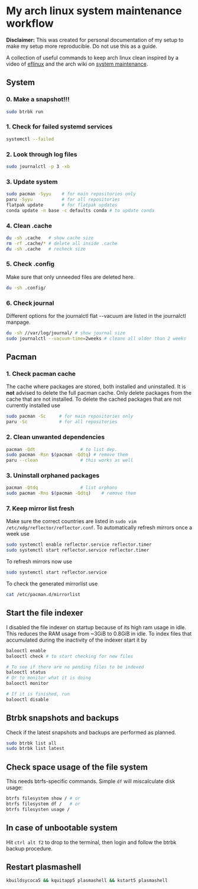 # My arch linux system maintenance workflow
**Disclaimer:** This was created for personal documentation of my setup to make my setup more reproducible. Do not use this as a guide.

A collection of useful commands to keep arch linux clean inspired by a video of [eflinux](https://www.youtube.com/watch?v=wwSkFi3h2nI) and the arch wiki on [system maintenance](https://wiki.archlinux.org/title/System_maintenance).

## System

### 0. Make a snapshot!!!
```sh
sudo btrbk run
```
### 1. Check for failed systemd services
```sh
systemctl --failed
```

### 2. Look through log files
```sh
sudo journalctl -p 3 -xb
```

### 3. Update system
```sh
sudo pacman -Syyu    # for main repositories only
paru -Syyu           # for all repositories
flatpak update       # for flatpak updates
conda update -n base -c defaults conda # to update conda 
```
### 4. Clean .cache
```sh
du -sh .cache   # show cache size
rm -rf .cache/* # delete all inside .cache
du -sh .cache   # recheck size
```

### 5. Check .config
Make sure that only unneeded files are deleted here.
```sh
du -sh .config/
```

### 6. Check journal
Different options for the journalctl flat --vacuum are listed in the journalctl manpage.
```sh
du -sh //var/log/journal/ # show journal size
sudo journalctl --vacuum-time=2weeks # cleans all older than 2 weeks
```

## Pacman
### 1. Check pacman cache
The  cache where packages are stored, both installed and uninstalled. It is **not** advised to delete the full pacman cache. Only delete packages from the cache that are not installed.
To delete the cached packages that are not currently installed use
```sh
sudo pacman -Sc     # for main repositories only
paru -Sc            # for all repositories
```

### 2. Clean unwanted dependencies
```sh
pacman -Qdt                 # to list dep.
sudo pacman -Rsn $(pacman -Qdtq) # remove them
paru --clean                # this works as well
```

### 3. Uninstall orphaned packages
```sh
pacman -Qtdq                # list orphans
sudo pacman -Rns $(pacman -Qdtq)    # remove them
```

### 7. Keep mirror list fresh
Make sure the correct countries are listed in `sudo vim /etc/xdg/reflector/reflector.conf`. To automatically refresh mirrors once a week use
```sh
sudo systemctl enable reflector.service reflector.timer
sudo systemctl start reflector.service reflector.timer
```
To refresh mirrors now use
```sh
sudo systemctl start reflector.service
```
To check the generated mirrorlist use 
```sh
cat /etc/pacman.d/mirrorlist
```

## Start the file indexer
I disabled the file indexer on startup because of its high ram usage in idle. 
This reduces the RAM usage from ~3GiB to 0.8GiB in idle.
To index files that accumulated during the inactivity of the indexer start it by
```sh
balooctl enable
balooctl check # to start checking for new files

# To see if there are no pending files to be indexed
balooctl status
# Or to monitor what it is doing
balooctl monitor

# If it is finished, run
balooctl disable
```

## Btrbk snapshots and backups
Check if the latest snapshots and backups are performed as planned.
```sh
sudo btrbk list all
sudo btrbk list latest
```

## Check space usage of the file system
This needs btrfs-specific commands. Simple `df` will miscalculate disk usage:
```sh
btrfs filesystem show / # or
btrfs filesystem df /   # or
btrfs filesysten usage /
```

## In case of unbootable system
Hit `ctrl alt f2` to drop to the terminal, then login and follow the btrbk backup procedure.

## Restart plasmashell

```sh
kbuildsycoca5 && kquitapp5 plasmashell && kstart5 plasmashell
```